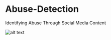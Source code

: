 # Abuse-Detection
Identifying Abuse Through Social Media Content

![alt text](https://github.com/gefen1999/Abuse-Detection-NLP/blob/main/NLP_Poster.jpg?raw=true)
